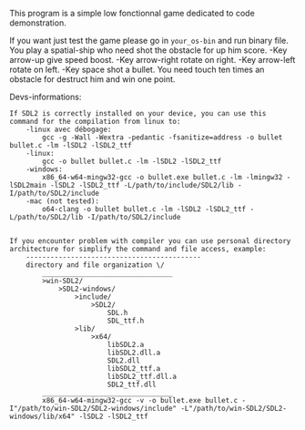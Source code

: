 This program is a simple low fonctionnal game dedicated to code demonstration.


If you want just test the game please go in `your_os-bin` and run binary file.
You play a spatial-ship who need shot the obstacle for up him score.
-Key arrow-up give speed boost.
-Key arrow-right rotate on right.
-Key arrow-left rotate on left.
-Key space shot a bullet.
You need touch ten times an obstacle for destruct him and win one point.




Devs-informations:

    If SDL2 is correctly installed on your device, you can use this command for the compilation from linux to:
        -linux avec débogage: 
            gcc -g -Wall -Wextra -pedantic -fsanitize=address -o bullet bullet.c -lm -lSDL2 -lSDL2_ttf
        -linux: 
            gcc -o bullet bullet.c -lm -lSDL2 -lSDL2_ttf
        -windows: 
            x86_64-w64-mingw32-gcc -o bullet.exe bullet.c -lm -lmingw32 -lSDL2main -lSDL2 -lSDL2_ttf -L/path/to/include/SDL2/lib -I/path/to/SDL2/include
        -mac (not tested): 
            o64-clang -o bullet bullet.c -lm -lSDL2 -lSDL2_ttf -L/path/to/SDL2/lib -I/path/to/SDL2/include


    If you encounter problem with compiler you can use personal directory architecture for simplify the command and file access, example:
        -------------------------------------------
        directory and file organization \/
            ________________________________
            >win-SDL2/
                >SDL2-windows/
                    >include/
                        >SDL2/
                            SDL.h
                            SDL_ttf.h
                    >lib/
                        >x64/
                            libSDL2.a
                            libSDL2.dll.a
                            SDL2.dll
                            libSDL2_ttf.a
                            libSDL2_ttf.dll.a
                            SDL2_ttf.dll
            ________________________________
            x86_64-w64-mingw32-gcc -v -o bullet.exe bullet.c -I"/path/to/win-SDL2/SDL2-windows/include" -L"/path/to/win-SDL2/SDL2-windows/lib/x64" -lSDL2 -lSDL2_ttf






